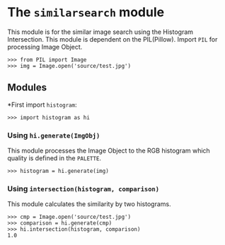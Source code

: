# The `similarsearch` module

This module is for the similar image search using the Histogram Intersection.
This module is dependent on the PIL(Pillow). Import `PIL` for processing Image
Object.

    >>> from PIL import Image
    >>> img = Image.open('source/test.jpg')


## Modules

*First import `histogram`:

    >>> import histogram as hi


### Using `hi.generate(ImgObj)`

This module processes the Image Object to the RGB histogram which quality is
defined in the `PALETTE`.

    >>> histogram = hi.generate(img)


### Using `intersection(histogram, comparison)`

This module calculates the similarity by two histograms.

    >>> cmp = Image.open('source/test.jpg')
    >>> comparison = hi.generate(cmp)
    >>> hi.intersection(histogram, comparison)
    1.0
